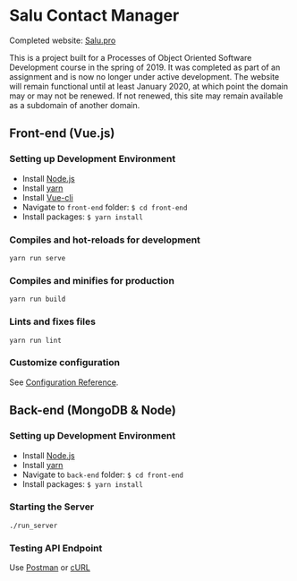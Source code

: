 # Salu Contact Manager

Completed website: [Salu.pro](https://salu.pro)

This is a project built for a Processes of Object Oriented Software Development course in the spring of 2019.  It was completed as part of an assignment and is now no longer under active development.  The website will remain functional until at least January 2020, at which point the domain may or may not be renewed.  If not renewed, this site may remain available as a subdomain of another domain.

## Front-end (Vue.js)

### Setting up Development Environment

 * Install [Node.js](https://nodejs.org/en/download/)
 * Install [yarn](https://yarnpkg.com/lang/en/docs/install/)
 * Install [Vue-cli](https://cli.vuejs.org/)
 * Navigate to `front-end` folder: `$ cd front-end`
 * Install packages: `$ yarn install`

### Compiles and hot-reloads for development
```
yarn run serve
```

### Compiles and minifies for production
```
yarn run build
```

### Lints and fixes files
```
yarn run lint
```

### Customize configuration
See [Configuration Reference](https://cli.vuejs.org/config/).

## Back-end (MongoDB & Node)

### Setting up Development Environment

 * Install [Node.js](https://nodejs.org/en/download/)
 * Install [yarn](https://yarnpkg.com/lang/en/docs/install/)
 * Navigate to `back-end` folder: `$ cd front-end`
 * Install packages: `$ yarn install`

### Starting the Server

 ```
 ./run_server
 ```

### Testing API Endpoint

Use [Postman](https://www.getpostman.com/) or [cURL](https://curl.haxx.se/docs/manpage.html)
